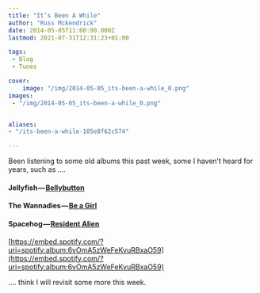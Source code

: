 ```yaml
---
title: "It’s Been A While"
author: "Russ Mckendrick"
date: 2014-05-05T11:00:00.000Z
lastmod: 2021-07-31T12:31:23+01:00

tags:
 - Blog
 - Tunes

cover:
    image: "/img/2014-05-05_its-been-a-while_0.png" 
images:
 - "/img/2014-05-05_its-been-a-while_0.png"


aliases:
- "/its-been-a-while-105e8f62c574"

---
```


Been listening to some old albums this past week, some I haven’t heard for years, such as ….

#### Jellyfish — [Bellybutton](http://en.wikipedia.org/wiki/Bellybutton_%28album%29)

#### The Wannadies — [Be a Girl](http://en.wikipedia.org/wiki/Be_a_Girl)

#### Spacehog — [Resident Alien](http://en.wikipedia.org/wiki/Resident_Alien)

[https://embed.spotify.com/?uri=spotify:album:6vOmA5zWeFeKvuRBxaO59](https://embed.spotify.com/?uri=spotify:album:6vOmA5zWeFeKvuRBxaO59)

…. think I will revisit some more this week.
